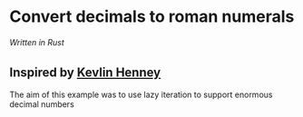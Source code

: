# Convert decimals to roman numerals

###### Written in Rust

## Inspired by [Kevlin Henney](https://www.youtube.com/watch?v=_M4o0ExLQCs)

The aim of this example was to use lazy iteration to support enormous decimal numbers
